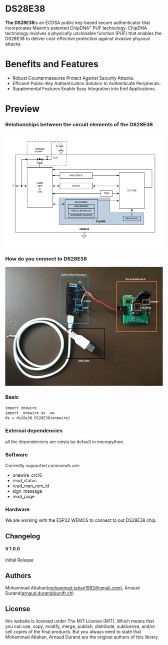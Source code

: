 # DS28E38
**The DS28E38**is an ECDSA public key-based secure authenticator that incorporates Maxim’s patented 
ChipDNA™ PUF technology. ChipDNA technology involves a physically unclonable function (PUF) that 
enables the DS28E38 to deliver cost-effective protection against invasive physical attacks.

# Benefits and Features
- Robust Countermeasures Protect Against Security Attacks.
- Efficient Public-Key Authentication Solution to Authenticate Peripherals.
- Supplemental Features Enable Easy Integration into End Applications.


# Preview

### Relationships between the circuit elements of the DS28E38

![relationships between the circuit elements of the DS28E38](https://github.com/maltahan/DS28E38/raw/master/screenshot.jpg)

### How do you connect to DS28E38
![how do you connect to DS28E38](https://github.com/maltahan/DS28E38/raw/master/screenshot2.jpg)

### Basic
```import ds28e38
import onewire
import _onewire as _ow
ds = ds28e38.DS28E38(onewire)
```

### External dependencies
all the dependencies are exists by default in micropython.

### Software
Currently supported commands are:
- onewire_crc16
- read_status
- read_man_rom_Id
- sign_message
- read_page

### Hardware
We are working with the ESP32 WEMOS to connect to out DS28E38 chip.

## Changelog
#### V 1.0.0
Initial Release

## Authors
Mohammad Altahan(mohammad.tahan1992@gmail.com), Arnaud Durand(arnaud.durand@unifr.ch)


## License

this website is licensed under The MIT License (MIT). Which means that you can use, copy, modify, merge, publish, distribute, sublicense, and/or sell copies of the final products. 
But you always need to state that Mohammad Altahan, Arnaud Durand are the original authors of this library.
